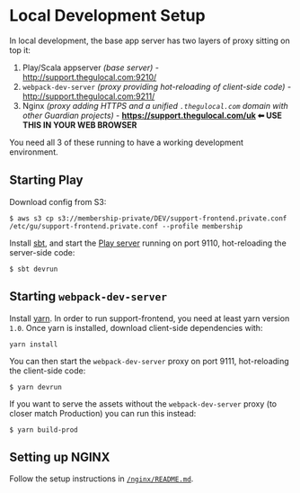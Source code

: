 # Local Development Setup

In local development, the base app server has two layers of proxy sitting on top it:

1. Play/Scala appserver _(base server)_ - http://support.thegulocal.com:9210/
2. `webpack-dev-server` _(proxy providing hot-reloading of client-side code)_ - http://support.thegulocal.com:9211/
3. Nginx _(proxy adding HTTPS and a unified `.thegulocal.com` domain with other Guardian projects)_ - **https://support.thegulocal.com/uk ⬅ USE THIS IN YOUR WEB BROWSER**

You need all 3 of these running to have a working development environment.

## Starting Play

Download config from S3: 

```$ aws s3 cp s3://membership-private/DEV/support-frontend.private.conf /etc/gu/support-frontend.private.conf --profile membership```

Install [sbt](http://www.scala-sbt.org/download.html), and start the [Play server](https://www.playframework.com/)
running on port 9110, hot-reloading the server-side code:

```
$ sbt devrun
```

## Starting `webpack-dev-server`

Install [yarn](https://yarnpkg.com/lang/en/docs/install/). In order to run support-frontend, you need at least yarn version `1.0`.
Once yarn is installed, download client-side dependencies with:

```
yarn install
```
 
You can then start the `webpack-dev-server` proxy on port 9111, hot-reloading the client-side code:

```
$ yarn devrun
```

If you want to serve the assets without the `webpack-dev-server` proxy (to closer match Production)
you can run this instead:

```
$ yarn build-prod
```

## Setting up NGINX

Follow the setup instructions in [`/nginx/README.md`](../nginx/README.md).
